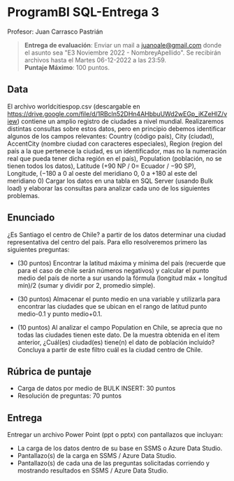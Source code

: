 # ProgramBI SQL-Entrega 3
Profesor: Juan Carrasco Pastrián <br>
> **Entrega de evaluación**: Enviar un mail a juanoale@gmail.com donde el asunto sea "E3 Noviembre 2022 - NombreyApellido". 
> Se recibirán archivos hasta el Martes 06-12-2022 a las 23:59. <br>
**Puntaje Máximo**: 100 puntos.  
## Data

El archivo worldcitiespop.csv (descargable en https://drive.google.com/file/d/1RBcln52DHn4AHbbuUWd2wEGp_jKZeHIZ/view) contiene un amplio registro de ciudades a nivel mundial. Realizaremos distintas consultas sobre estos datos, pero en principio debemos identificar algunos de los campos relevantes: Country (código país), City (ciudad), AccentCity (nombre ciudad con caracteres especiales), Region (region del país a la que pertenece la ciudad, es un identificador, mas no la numeración real que pueda tener dicha región en el país), Population (población, no se tienen todos los datos), Latitude (+90 NP / 0= Ecuador / −90 SP), Longitude, (−180 a 0 al oeste del meridiano 0, 0 a +180 al este del meridiano 0)
Cargar los datos en una tabla en SQL Server (usando Bulk load) y elaborar las consultas para analizar cada uno de los siguientes problemas.


## Enunciado

¿Es Santiago el centro de Chile? a partir de los datos determinar una ciudad representativa del centro del país. Para ello resolveremos primero las siguientes preguntas:

- (30 puntos) Encontrar la latitud máxima y mínima del país (recuerde que para el caso de chile serán números negativos) y calcular el punto medio del país de norte a sur usando la fórmula (longitud máx + longitud mín)/2 (sumar y dividir por 2, promedio simple).

- (30 puntos) Almacenar el punto medio en una variable y utilizarla para encontrar las ciudades que se ubican en el rango de latitud punto medio-0.1 y punto medio+0.1.

- (10 puntos) Al analizar el campo Population en Chile, se aprecia que no todas las ciudades tienen este dato. De la muestra obtenida en el item anterior, ¿Cuál(es) ciudad(es) tiene(n) el dato de población incluído? Concluya a partir de este filtro cuál es la ciudad centro de Chile.

## Rúbrica de puntaje

- Carga de datos por medio de BULK INSERT: 30 puntos
- Resolución de preguntas: 70 puntos


## Entrega

Entregar un archivo Power Point (ppt o pptx) con pantallazos que incluyan:
- La carga de los datos dentro de su base en SSMS o Azure Data Studio.
- Pantallazo(s) de la carga en SSMS / Azure Data Studio.
- Pantallazo(s) de cada una de las preguntas solicitadas corriendo y mostrando resultados en SSMS / Azure Data Studio.
